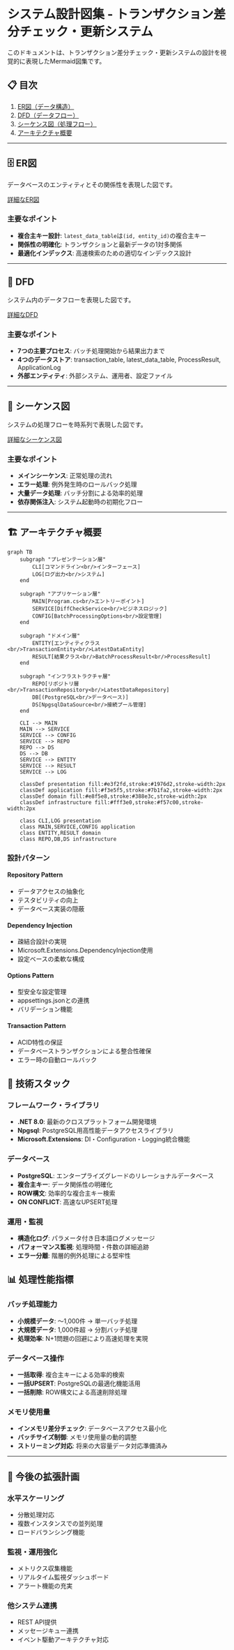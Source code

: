 # システム設計図集 - トランザクション差分チェック・更新システム

このドキュメントは、トランザクション差分チェック・更新システムの設計を視覚的に表現したMermaid図集です。

## 📋 目次

1. [ER図（データ構造）](#er図)
2. [DFD（データフロー）](#dfd)  
3. [シーケンス図（処理フロー）](#シーケンス図)
4. [アーキテクチャ概要](#アーキテクチャ概要)

---

## 🗄️ ER図

データベースのエンティティとその関係性を表現した図です。

[詳細なER図](./er-diagram.md)

### 主要なポイント
- **複合主キー設計**: `latest_data_table`は`(id, entity_id)`の複合主キー
- **関係性の明確化**: トランザクションと最新データの1対多関係
- **最適化インデックス**: 高速検索のための適切なインデックス設計

---

## 🔄 DFD

システム内のデータフローを表現した図です。

[詳細なDFD](./dfd-diagram.md)

### 主要なポイント  
- **7つの主要プロセス**: バッチ処理開始から結果出力まで
- **4つのデータストア**: transaction_table, latest_data_table, ProcessResult, ApplicationLog
- **外部エンティティ**: 外部システム、運用者、設定ファイル

---

## 🔄 シーケンス図

システムの処理フローを時系列で表現した図です。

[詳細なシーケンス図](./sequence-diagram.md)

### 主要なポイント
- **メインシーケンス**: 正常処理の流れ
- **エラー処理**: 例外発生時のロールバック処理
- **大量データ処理**: バッチ分割による効率的処理
- **依存関係注入**: システム起動時の初期化フロー

---

## 🏗️ アーキテクチャ概要

```mermaid
graph TB
    subgraph "プレゼンテーション層"
        CLI[コマンドライン<br/>インターフェース]
        LOG[ログ出力<br/>システム]
    end
    
    subgraph "アプリケーション層"  
        MAIN[Program.cs<br/>エントリーポイント]
        SERVICE[DiffCheckService<br/>ビジネスロジック]
        CONFIG[BatchProcessingOptions<br/>設定管理]
    end
    
    subgraph "ドメイン層"
        ENTITY[エンティティクラス<br/>TransactionEntity<br/>LatestDataEntity]
        RESULT[結果クラス<br/>BatchProcessResult<br/>ProcessResult]
    end
    
    subgraph "インフラストラクチャ層"
        REPO[リポジトリ層<br/>TransactionRepository<br/>LatestDataRepository]
        DB[(PostgreSQL<br/>データベース)]
        DS[NpgsqlDataSource<br/>接続プール管理]
    end
    
    CLI --> MAIN
    MAIN --> SERVICE
    SERVICE --> CONFIG
    SERVICE --> REPO
    REPO --> DS
    DS --> DB
    SERVICE --> ENTITY
    SERVICE --> RESULT
    SERVICE --> LOG
    
    classDef presentation fill:#e3f2fd,stroke:#1976d2,stroke-width:2px
    classDef application fill:#f3e5f5,stroke:#7b1fa2,stroke-width:2px  
    classDef domain fill:#e8f5e8,stroke:#388e3c,stroke-width:2px
    classDef infrastructure fill:#fff3e0,stroke:#f57c00,stroke-width:2px
    
    class CLI,LOG presentation
    class MAIN,SERVICE,CONFIG application
    class ENTITY,RESULT domain
    class REPO,DB,DS infrastructure
```

### 設計パターン

#### Repository Pattern
- データアクセスの抽象化
- テスタビリティの向上
- データベース実装の隠蔽

#### Dependency Injection
- 疎結合設計の実現
- Microsoft.Extensions.DependencyInjection使用
- 設定ベースの柔軟な構成

#### Options Pattern  
- 型安全な設定管理
- appsettings.jsonとの連携
- バリデーション機能

#### Transaction Pattern
- ACID特性の保証
- データベーストランザクションによる整合性確保
- エラー時の自動ロールバック

## 🔧 技術スタック

### フレームワーク・ライブラリ
- **.NET 8.0**: 最新のクロスプラットフォーム開発環境
- **Npgsql**: PostgreSQL用高性能データアクセスライブラリ  
- **Microsoft.Extensions**: DI・Configuration・Logging統合機能

### データベース
- **PostgreSQL**: エンタープライズグレードのリレーショナルデータベース
- **複合主キー**: データ関係性の明確化
- **ROW構文**: 効率的な複合主キー検索
- **ON CONFLICT**: 高速なUPSERT処理

### 運用・監視
- **構造化ログ**: パラメータ付き日本語ログメッセージ
- **パフォーマンス監視**: 処理時間・件数の詳細追跡
- **エラー分離**: 階層的例外処理による堅牢性

## 📊 処理性能指標

### バッチ処理能力
- **小規模データ**: 〜1,000件 → 単一バッチ処理
- **大規模データ**: 1,000件超 → 分割バッチ処理  
- **処理効率**: N+1問題の回避により高速処理を実現

### データベース操作
- **一括取得**: 複合主キーによる効率的検索
- **一括UPSERT**: PostgreSQLの最適化機能活用
- **一括削除**: ROW構文による高速削除処理

### メモリ使用量
- **インメモリ差分チェック**: データベースアクセス最小化
- **バッチサイズ制御**: メモリ使用量の動的調整
- **ストリーミング対応**: 将来の大容量データ対応準備済み

---

## 🚀 今後の拡張計画

### 水平スケーリング
- 分散処理対応
- 複数インスタンスでの並列処理
- ロードバランシング機能

### 監視・運用強化  
- メトリクス収集機能
- リアルタイム監視ダッシュボード
- アラート機能の充実

### 他システム連携
- REST API提供
- メッセージキュー連携
- イベント駆動アーキテクチャ対応
